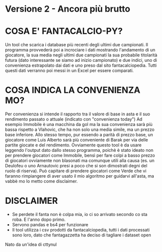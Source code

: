 # Versione 2 -  Ancora più brutto

# COSA E' FANTACALCIO-PY?
 Un tool che scarica i database più recenti degli ultimi due campionati.
 Il programma provvederà poi a incrociare i dati mostrando l'andamento di un giocatore, la sua media negli ultimi due campionati la sua probabile titolarità futura (dato interessante se siamo ad inizio campionato) e due indici, uno di convenienza estrapolato dai dati e uno preso dal sito fantacalciopedia.
 Tutti questi dati verranno poi messi in un Excel per essere comparati.

# COSA INDICA LA CONVENIENZA MO?
 Per convenienza si intende il rapporto tra il valore di base in asta e il suo rendimento passato o attuale (indicato con "convenienza today")
 Ad esempio Immobile è una macchina da gol ma la sua convenienza sarà più bassa rispetto a Vlahovic, che ha non solo una media simile, ma un prezzo base inferiore.
 Allo stesso tempo, pur essendo a parità di prezzo base, un giocatore come Luis Alberto sarà più conveniente di Barak per via delle partite giocate e del rendimento.
 Ovviamente questo tool è da usare leggendo l'output dato dallo stesso programma, poichè è stato ideato non per prendere giocatori come Immobile, bensì per fare colpi a basso prezzo di giocatori ovviamente non blasonati ma comunque utili alla causa (es. un Deulofeu o uno Arnautovic presi a poco che si son dimostrati degni del ruolo di riserva).
 Può capitare di prendere giocatori come Verde che vi faranno rimpiangere di aver usato il mio algoritmo per guidarvi all'asta, ma vabbè mo lo metto come disclaimer.

 # DISCLAIMER
 - Se perdete il fanta non è colpa mia, io ci so arrivato secondo co sta roba. E l'anno dopo primo.
 - Servono pandas e bs4 per funzionare
 - Il tool utilizza i csv prodotti da fantacalciopedia, tutti i dati processati sono loro, dato che fantagazzetta ha deciso di tagliare i dataset open


Nato da un'idea di cttynul 
